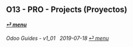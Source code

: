 ## O13 - PRO - Projects (Proyectos)
#### [_&#x23CE; menu_](/README.md)  

	
######     Odoo Guides - v1_01 &nbsp; 2019-07-18  [_&#x23CE; menu_](/README.md)  
